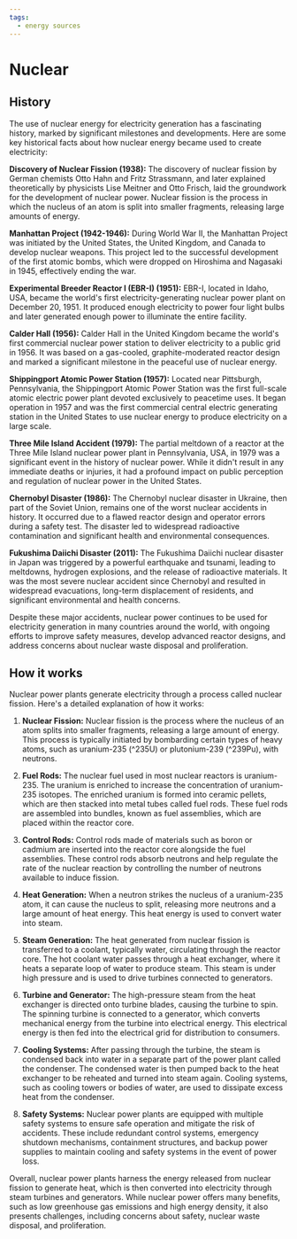 ```yaml
---
tags:
  - energy sources
---
```


# Nuclear

## History

The use of nuclear energy for electricity generation has a fascinating history, marked by significant milestones and developments. Here are some key historical facts about how nuclear energy became used to create electricity:

**Discovery of Nuclear Fission (1938):** The discovery of nuclear fission by German chemists Otto Hahn and Fritz Strassmann, and later explained theoretically by physicists Lise Meitner and Otto Frisch, laid the groundwork for the development of nuclear power. Nuclear fission is the process in which the nucleus of an atom is split into smaller fragments, releasing large amounts of energy.

**Manhattan Project (1942-1946):** During World War II, the Manhattan Project was initiated by the United States, the United Kingdom, and Canada to develop nuclear weapons. This project led to the successful development of the first atomic bombs, which were dropped on Hiroshima and Nagasaki in 1945, effectively ending the war.

**Experimental Breeder Reactor I (EBR-I) (1951):** EBR-I, located in Idaho, USA, became the world's first electricity-generating nuclear power plant on December 20, 1951. It produced enough electricity to power four light bulbs and later generated enough power to illuminate the entire facility.

**Calder Hall (1956):** Calder Hall in the United Kingdom became the world's first commercial nuclear power station to deliver electricity to a public grid in 1956. It was based on a gas-cooled, graphite-moderated reactor design and marked a significant milestone in the peaceful use of nuclear energy.

**Shippingport Atomic Power Station (1957):** Located near Pittsburgh, Pennsylvania, the Shippingport Atomic Power Station was the first full-scale atomic electric power plant devoted exclusively to peacetime uses. It began operation in 1957 and was the first commercial central electric generating station in the United States to use nuclear energy to produce electricity on a large scale.

**Three Mile Island Accident (1979):** The partial meltdown of a reactor at the Three Mile Island nuclear power plant in Pennsylvania, USA, in 1979 was a significant event in the history of nuclear power. While it didn't result in any immediate deaths or injuries, it had a profound impact on public perception and regulation of nuclear power in the United States.

**Chernobyl Disaster (1986):** The Chernobyl nuclear disaster in Ukraine, then part of the Soviet Union, remains one of the worst nuclear accidents in history. It occurred due to a flawed reactor design and operator errors during a safety test. The disaster led to widespread radioactive contamination and significant health and environmental consequences.

**Fukushima Daiichi Disaster (2011):** The Fukushima Daiichi nuclear disaster in Japan was triggered by a powerful earthquake and tsunami, leading to meltdowns, hydrogen explosions, and the release of radioactive materials. It was the most severe nuclear accident since Chernobyl and resulted in widespread evacuations, long-term displacement of residents, and significant environmental and health concerns.

Despite these major accidents, nuclear power continues to be used for electricity generation in many countries around the world, with ongoing efforts to improve safety measures, develop advanced reactor designs, and address concerns about nuclear waste disposal and proliferation.

## How it works

Nuclear power plants generate electricity through a process called nuclear fission. Here's a detailed explanation of how it works:

1. **Nuclear Fission:** Nuclear fission is the process where the nucleus of an atom splits into smaller fragments, releasing a large amount of energy. This process is typically initiated by bombarding certain types of heavy atoms, such as uranium-235 (^235U) or plutonium-239 (^239Pu), with neutrons.

2. **Fuel Rods:** The nuclear fuel used in most nuclear reactors is uranium-235. The uranium is enriched to increase the concentration of uranium-235 isotopes. The enriched uranium is formed into ceramic pellets, which are then stacked into metal tubes called fuel rods. These fuel rods are assembled into bundles, known as fuel assemblies, which are placed within the reactor core.

3. **Control Rods:** Control rods made of materials such as boron or cadmium are inserted into the reactor core alongside the fuel assemblies. These control rods absorb neutrons and help regulate the rate of the nuclear reaction by controlling the number of neutrons available to induce fission.

4. **Heat Generation:** When a neutron strikes the nucleus of a uranium-235 atom, it can cause the nucleus to split, releasing more neutrons and a large amount of heat energy. This heat energy is used to convert water into steam.

5. **Steam Generation:** The heat generated from nuclear fission is transferred to a coolant, typically water, circulating through the reactor core. The hot coolant water passes through a heat exchanger, where it heats a separate loop of water to produce steam. This steam is under high pressure and is used to drive turbines connected to generators.

6. **Turbine and Generator:** The high-pressure steam from the heat exchanger is directed onto turbine blades, causing the turbine to spin. The spinning turbine is connected to a generator, which converts mechanical energy from the turbine into electrical energy. This electrical energy is then fed into the electrical grid for distribution to consumers.

7. **Cooling Systems:** After passing through the turbine, the steam is condensed back into water in a separate part of the power plant called the condenser. The condensed water is then pumped back to the heat exchanger to be reheated and turned into steam again. Cooling systems, such as cooling towers or bodies of water, are used to dissipate excess heat from the condenser.

8. **Safety Systems:** Nuclear power plants are equipped with multiple safety systems to ensure safe operation and mitigate the risk of accidents. These include redundant control systems, emergency shutdown mechanisms, containment structures, and backup power supplies to maintain cooling and safety systems in the event of power loss.

Overall, nuclear power plants harness the energy released from nuclear fission to generate heat, which is then converted into electricity through steam turbines and generators. While nuclear power offers many benefits, such as low greenhouse gas emissions and high energy density, it also presents challenges, including concerns about safety, nuclear waste disposal, and proliferation.